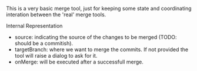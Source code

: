 This is a very basic merge tool, just for keeping some state and coordinating interation between the 'real' merge tools. Internal Representation- source: <IceCommit> indicating the source of the changes to be merged (TODO: should be a commitish).- targetBranch: <IceBranch> where we want to merge the commits. If not provided the tool will raise a dialog to ask for it.- onMerge: <block or symbol> will be executed after a successfull merge.